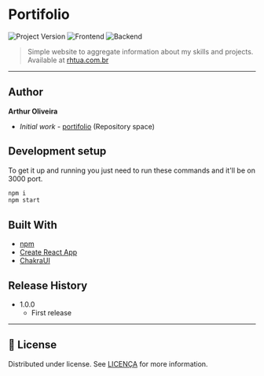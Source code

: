 # Portifolio

![Project Version][version-image]
![Frontend][Frontend-image]
![Backend][Backend-image]

> Simple website to aggregate information about my skills and projects. Available at [rhtua.com.br](https://rhtua.com.br)

---

## Author

**Arthur Oliveira**

- _Initial work_ - [portifolio][repository-url] (Repository space)

## Development setup

To get it up and running you just need to run these commands and it'll be on 3000 port.

```sh
npm i
npm start
```

## Built With

- [npm](https://www.npmjs.com/)
- [Create React App](https://create-react-app.dev/)
- [ChakraUI](https://v2.chakra-ui.com/)

## Release History

- 1.0.0
  - First release

---

## 📝 License

Distributed under license. See [LICENÇA](LICENSE.md) for more information.

<!-- Markdown link & img dfn's -->

[header-link]: https://github.com/rhtua
[repository-url]: https://github.com/rhtua/portifolio
[linkedin-url]: https://www.linkedin.com/in/rhtua
[version-image]: https://img.shields.io/badge/Version-1.0.0-brightgreen?style=for-the-badge
[Frontend-image]: https://img.shields.io/badge/Frontend-ReactJS-purple?style=for-the-badge
[Backend-image]: https://img.shields.io/badge/Language-Typesscript-important?style=for-the-badge
